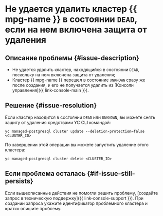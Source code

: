 # Не удается удалить кластер {{ mpg-name }} в состоянии `DEAD`, если на нем включена защита от удаления


## Описание проблемы {#issue-description} 

* Не удается удалить кластер, находящийся в состоянии `DEAD`, поскольку на нем включена защита от удаления;
* Кластер {{ mpg-name }} перешел в состояние `UNKNOWN` сразу же после создания, и его не получается удалить из [Консоли управления]({{ link-console-main }}).

## Решение {#issue-resolution}

Если кластер находится в состоянии `DEAD` или `UNKNOWN`, вы можете снять защиту от удаления средствами YC CLI командой:
```
yc managed-postgresql cluster update --deletion-protection=false <CLUSTER_ID>
```

По завершении этой операции вы можете запустить удаление этого кластера:
```
yc managed-postgresql cluster delete <CLUSTER_ID>
```

## Если проблема осталась {#if-issue-still-persists}

Если вышеописанные действия не помогли решить проблему, [создайте запрос в техническую поддержку]({{ link-console-support }}). При создании запроса укажите идентификатор проблемного кластера и кратко опишите проблему.
